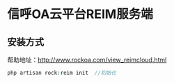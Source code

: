 信呼OA云平台REIM服务端
======

## 安装方式  
帮助地址：http://www.rockoa.com/view_reimcloud.html  
```php
php artisan rock:reim init  //初始化
```
